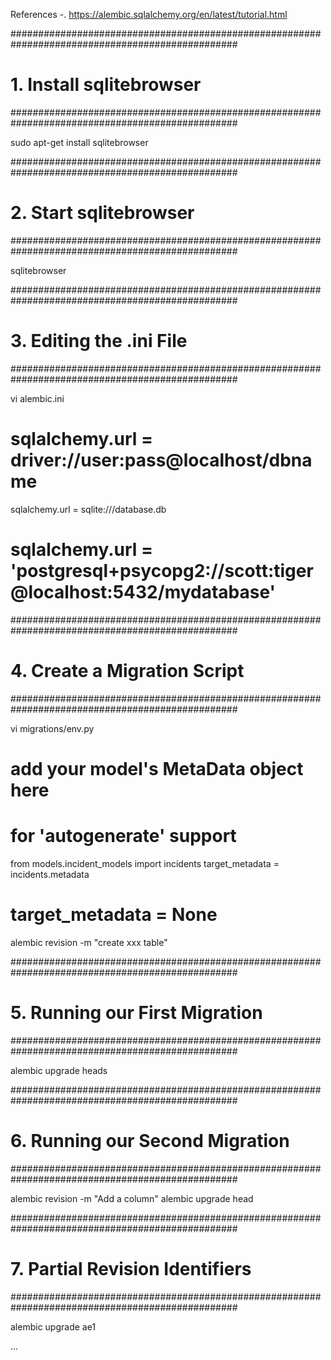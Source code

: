 References
-. https://alembic.sqlalchemy.org/en/latest/tutorial.html

#################################################################################################
# 1. Install sqlitebrowser
#################################################################################################

sudo apt-get install sqlitebrowser

#################################################################################################
# 2. Start sqlitebrowser
#################################################################################################

sqlitebrowser

#################################################################################################
# 3. Editing the .ini File
#################################################################################################

vi alembic.ini
# sqlalchemy.url = driver://user:pass@localhost/dbname
sqlalchemy.url = sqlite:///database.db
# sqlalchemy.url = 'postgresql+psycopg2://scott:tiger@localhost:5432/mydatabase'

#################################################################################################
# 4. Create a Migration Script 
#################################################################################################

vi migrations/env.py
# add your model's MetaData object here
# for 'autogenerate' support
from models.incident_models import incidents
target_metadata = incidents.metadata
# target_metadata = None

alembic revision -m "create xxx table"

#################################################################################################
# 5. Running our First Migration
#################################################################################################

alembic upgrade heads


#################################################################################################
# 6. Running our Second Migration
#################################################################################################

alembic revision -m "Add a column"
alembic upgrade head

#################################################################################################
# 7. Partial Revision Identifiers
#################################################################################################

alembic upgrade ae1

...